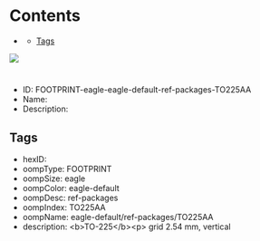 



Contents
========

* [](#)
	* [Tags](#tags)
  
![][im]
# 

- ID: FOOTPRINT-eagle-eagle-default-ref-packages-TO225AA
- Name: 
- Description: 

## Tags

- hexID: 
- oompType: FOOTPRINT
- oompSize: eagle
- oompColor: eagle-default
- oompDesc: ref-packages
- oompIndex: TO225AA
- oompName: eagle-default/ref-packages/TO225AA
- description: &lt;b&gt;TO-225&lt;/b&gt;&lt;p&gt;&#xD;
grid 2.54 mm, vertical



[im]: image.png
